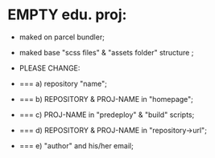 # EMPTY edu. proj:

- maked on parcel bundler;
- maked base "scss files" & "assets folder" structure ;

- PLEASE CHANGE:
- === a) repository "name";
- === b) REPOSITORY & PROJ-NAME in "homepage";
- === c) PROJ-NAME in "predeploy" & "build" scripts;
- === d) REPOSITORY & PROJ-NAME in "repository->url";
- === e) "author" and his/her email;
